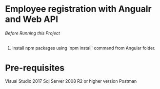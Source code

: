 # Employee registration with Angualr and Web API


###### Before Running this Project
 1. Install npm packages using 'npm install' command from Angular folder.
 

 # Pre-requisites
 
Visual Studio 2017
Sql Server 2008 R2 or higher version
Postman
